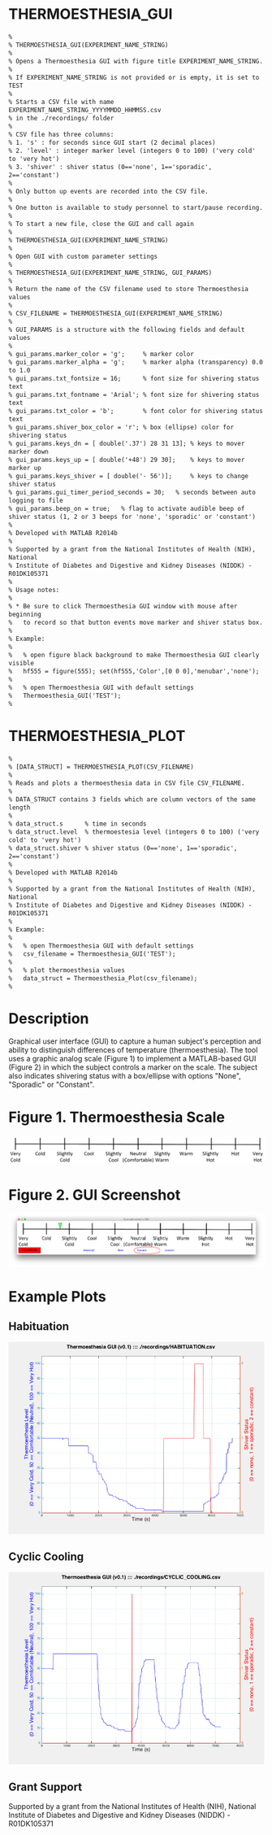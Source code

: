 
THERMOESTHESIA_GUI
==================
~~~~~
%
% THERMOESTHESIA_GUI(EXPERIMENT_NAME_STRING)
%
% Opens a Thermoesthesia GUI with figure title EXPERIMENT_NAME_STRING.
%
% If EXPERIMENT_NAME_STRING is not provided or is empty, it is set to TEST
%
% Starts a CSV file with name EXPERIMENT_NAME_STRING_YYYYMMDD_HHMMSS.csv
% in the ./recordings/ folder
%
% CSV file has three columns:
% 1. 's' : for seconds since GUI start (2 decimal places)
% 2. 'level' : integer marker level (integers 0 to 100) ('very cold' to 'very hot')
% 3. 'shiver' : shiver status (0=='none', 1=='sporadic', 2=='constant')
%
% Only button up events are recorded into the CSV file.
%
% One button is available to study personnel to start/pause recording.
%
% To start a new file, close the GUI and call again
%
% THERMOESTHESIA_GUI(EXPERIMENT_NAME_STRING)  
%
% Open GUI with custom parameter settings
%
% THERMOESTHESIA_GUI(EXPERIMENT_NAME_STRING, GUI_PARAMS)
%
% Return the name of the CSV filename used to store Thermoesthesia values
%
% CSV_FILENAME = THERMOESTHESIA_GUI(EXPERIMENT_NAME_STRING)
%
% GUI_PARAMS is a structure with the following fields and default values
%
% gui_params.marker_color = 'g';     % marker color
% gui_params.marker_alpha = 'g';     % marker alpha (transparency) 0.0 to 1.0
% gui_params.txt_fontsize = 16;      % font size for shivering status text
% gui_params.txt_fontname = 'Arial'; % font size for shivering status text
% gui_params.txt_color = 'b';        % font color for shivering status text
% gui_params.shiver_box_color = 'r'; % box (ellipse) color for shivering status
% gui_params.keys_dn = [ double('.37') 28 31 13]; % keys to mover marker down
% gui_params.keys_up = [ double('+48') 29 30];    % keys to mover marker up
% gui_params.keys_shiver = [ double('- 56')];     % keys to change shiver status
% gui_params.gui_timer_period_seconds = 30;   % seconds between auto logging to file
% gui_params.beep_on = true;   % flag to activate audible beep of shiver status (1, 2 or 3 beeps for 'none', 'sporadic' or 'constant')
%
% Developed with MATLAB R2014b
%
% Supported by a grant from the National Institutes of Health (NIH), National
% Institute of Diabetes and Digestive and Kidney Diseases (NIDDK) - R01DK105371
%
% Usage notes:
%
% * Be sure to click Thermoesthesia GUI window with mouse after beginning
%   to record so that button events move marker and shiver status box.
%
% Example:
%
%   % open figure black background to make Thermoesthesia GUI clearly visible
%   hf555 = figure(555); set(hf555,'Color',[0 0 0],'menubar','none');
%
%   % open Thermoesthesia GUI with default settings
%   Thermoesthesia_GUI('TEST');
%
~~~~~

THERMOESTHESIA_PLOT
===================
~~~~~
%
% [DATA_STRUCT] = THERMOESTHESIA_PLOT(CSV_FILENAME)
%
% Reads and plots a thermoesthesia data in CSV file CSV_FILENAME.
%
% DATA_STRUCT contains 3 fields which are column vectors of the same length
%
% data_struct.s      % time in seconds
% data_struct.level  % thermoestesia level (integers 0 to 100) ('very cold' to 'very hot')
% data_struct.shiver % shiver status (0=='none', 1=='sporadic', 2=='constant')
%
% Developed with MATLAB R2014b
%
% Supported by a grant from the National Institutes of Health (NIH), National
% Institute of Diabetes and Digestive and Kidney Diseases (NIDDK) - R01DK105371
%
% Example:
%
%   % open Thermoesthesia GUI with default settings
%   csv_filename = Thermoesthesia_GUI('TEST');
%
%   % plot thermoesthesia values
%   data_struct = Thermoesthesia_Plot(csv_filename);
%
~~~~~

Description
===========
Graphical user interface (GUI) to capture a human subject's perception and ability to distinguish differences of temperature (thermoesthesia). The tool uses a graphic analog scale (Figure 1) to implement a MATLAB-based GUI (Figure 2) in which the subject controls a marker on the scale. The subject also indicates shivering status with a box/ellipse with options "None", "Sporadic" or "Constant". 

Figure 1. Thermoesthesia Scale
====================
![GUI Screenshot Image](./png/R01_BAT_FIG_8_Thermoesthesia_Visual_Analog_Scale.png)

Figure 2. GUI Screenshot
==============
![GUI Screenshot Image](./png/ScreenShot.png)

Example Plots
=============

Habituation
-----------
![GUI Screenshot Image](./png/HABITUATION.png)

Cyclic Cooling
--------------
![GUI Screenshot Image](./png/CYCLIC_COOLING.png)

Grant Support
-------------
Supported by a grant from the National Institutes of Health (NIH), National Institute of Diabetes and Digestive and Kidney Diseases (NIDDK) - R01DK105371
